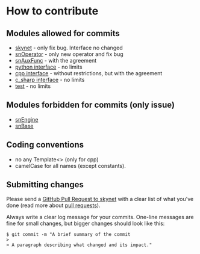 # How to contribute

## Modules allowed for commits
 
 * [skynet](https://github.com/Tyill/skynet/tree/master/src/skynet) - only fix bug. Interface no changed
 * [snOperator](https://github.com/Tyill/skynet/tree/master/src/snOperator) - only new operator and fix bug
 * [snAuxFunc](https://github.com/Tyill/skynet/tree/master/src/snAuxFunc) - with the agreement
 * [python interface](https://github.com/Tyill/skynet/tree/master/python/libskynet) - no limits
 * [cpp interface](https://github.com/Tyill/skynet/tree/master/cpp) - without restrictions, but with the agreement
 * [c_sharp interface](https://github.com/Tyill/skynet/tree/master/c_sharp/libskynet) - no limits
 * [test](https://github.com/Tyill/skynet/tree/master/test) - no limits
 
## Modules forbidden for commits (only issue)

 * [snEngine](https://github.com/Tyill/skynet/tree/master/src/snEngine)
 * [snBase](https://github.com/Tyill/skynet/tree/master/src/snBase)
 
## Coding conventions

 * no any Template<> (only for cpp)
 * camelCase for all names (except constants).
 

## Submitting changes

Please send a [GitHub Pull Request to skynet](https://github.com/Tyill/skynet/pull/new/master) 
with a clear list of what you've done (read more about [pull requests](http://help.github.com/pull-requests/)). 


Always write a clear log message for your commits. One-line messages are fine for small changes, but bigger changes should look like this:

    $ git commit -m "A brief summary of the commit
    > 
    > A paragraph describing what changed and its impact."
	
	